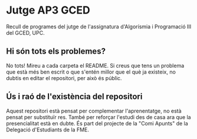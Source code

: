 # Jutge AP3 GCED

Recull de programes del jutge de l'assignatura d'Algorísmia i Programació III del GCED, UPC.

## Hi són tots els problemes?

No tots! Mireu a cada carpeta el README. Si creus que tens un problema que està més ben escrit o que s'entén millor que el què ja existeix, no dubtis en editar el repositori, per això és públic.

## Ús i raó de l'existència del repositori

Aquest repositori està pensat per complementar l'aprenentatge, no està pensat per substituïr res. També per reforçar l'estudi des de casa ara que la presencialitat està en dubte. És part del projecte de la "Comi Apunts" de la Delegació d'Estudiants de la FME.
